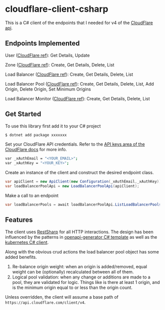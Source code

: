 # cloudflare-client-csharp

This is a C# client of the endpoints that I needed for v4 of the [CloudFlare api](https://api.cloudflare.com/).

## Endpoints Implemented

User ([CloudFlare ref](https://api.cloudflare.com/#user-properties)): Get Details, Update

Zone ([CloudFlare ref](https://api.cloudflare.com/#zone-properties)): Create, Get Details, Delete, List

Load Balancer ([CloudFlare ref](https://api.cloudflare.com/#load-balancers-properties)): Create, Get Details, Delete, List

Load Balancer Pool ([CloudFlare ref](https://api.cloudflare.com/#load-balancer-pools-properties)): Create, Get Details, Delete, List, Add Origin, Delete Origin, Set Minimum Origins

Load Balancer Monitor ([CloudFlare ref](https://api.cloudflare.com/#load-balancer-monitors-properties)): Create, Get Details, Delete, List

## Get Started

To use this library first add it to your C# project

```bash
$ dotnet add package xxxxxxx
```

Set your CloudFlare API credentials. Refer to the [API keys area of the CloudFlare docs](https://api.cloudflare.com/#getting-started-requests) for more info.

```bash
var _xAuthEmail = "<YOUR_EMAIL>";
var _xAuthKey = "<YOUR_KEY>";
```

Create an instance of the client and construct the desired endpoint class.

```c#
var apiClient = new ApiClient(new Configuration(_xAuthEmail,_xAuthKey));
var loadBalancerPoolApi = new LoadBalancerPoolApi(apiClient);
```

Make a call to an endpoint

```c#
var loadBalancerPools = await loadBalancerPoolApi.ListLoadBalancerPoolsAsync();
```

## Features

The client uses [RestSharp](https://restsharp.dev/) for all HTTP interactions. The design has been influenced by the patterns in [openapi-generator C# template](https://github.com/OpenAPITools/openapi-generator/tree/master/modules/openapi-generator/src/main/resources/csharp-netcore) as well as the [kubernetes C# client](https://github.com/kubernetes-client/csharp).

Along with the obvious crud actions the load balancer pool object has some added benefits.
1. Re-balance origin weight: when an origin is added/removed, equal weight can be (optionally) recalculated between all of them.
2. Logical pool validation: when any change or additions are made to a pool, they are validated for logic. Things like is there at least 1 origin, and is the minimum origin equal to or less than the origin count.

Unless overridden, the client will assume a base path of `https://api.cloudflare.com/client/v4`.
